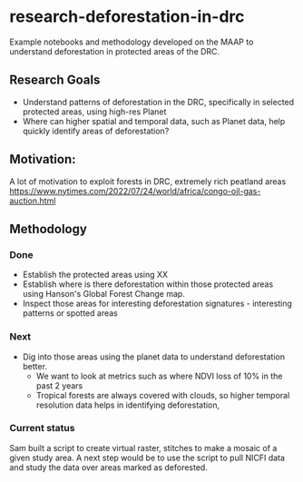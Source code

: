 # research-deforestation-in-drc

Example notebooks and methodology developed on the MAAP to understand deforestation in protected areas of the DRC.

## Research Goals

* Understand patterns of deforestation in the DRC, specifically in selected protected areas, using high-res Planet
* Where can higher spatial and temporal data, such as Planet data, help quickly identify areas of deforestation?

## Motivation:

A lot of motivation to exploit forests in DRC, extremely rich peatland areas
https://www.nytimes.com/2022/07/24/world/africa/congo-oil-gas-auction.html

## Methodology

### Done
* Establish the protected areas using XX
* Establish where is there deforestation within those protected areas using Hanson's Global Forest Change map.
* Inspect those areas for interesting deforestation signatures - interesting patterns or spotted areas

### Next

* Dig into those areas using the planet data to understand deforestation better.
    * We want to look at metrics such as where NDVI loss of 10% in the past 2 years
    * Tropical forests are always covered with clouds, so higher temporal resolution data helps in identifying deforestation, 

### Current status

Sam built a script to create virtual raster, stitches to make a mosaic of a given study area. A next step would be to use the script to pull NICFI data and study the data over areas marked as deforested.


